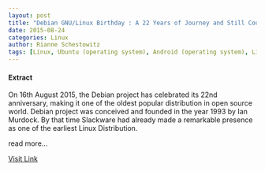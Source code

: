 ```yaml
---
layout: post
title: "Debian GNU/Linux Birthday : A 22 Years of Journey and Still Counting…"
date: 2015-08-24
categories: Linux
author: Rianne Schestowitz
tags: [Linux, Ubuntu (operating system), Android (operating system), Linux distribution, Free software projects, Digital media, Unix variants, Software, Computing, Computers, Free software, Linus Torvalds, Operating system families, System software]
---
```





#### Extract
> 

On 16th August 2015, the Debian project has celebrated its 22nd anniversary, making it one of the oldest popular distribution in open source world. Debian project was conceived and founded in the year 1993 by Ian Murdock. By that time Slackware had already made a remarkable presence as one of the earliest Linux Distribution.

 read more...



[Visit Link](http://www.tuxmachines.org/node/79079)


